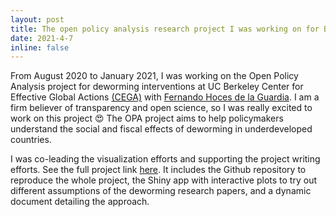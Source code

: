 ```yaml
---
layout: post
title: The open policy analysis research project I was working on for BITSS is now online!
date: 2021-4-7
inline: false
---
```


From August 2020 to January 2021, I was working on the Open Policy Analysis project for deworming interventions at UC Berkeley Center for Effective Global Actions [(CEGA)](https://cega.berkeley.edu/) with [Fernando Hoces de la Guardia](https://www.bitss.org/people/fernando-hoces-de-la-guardia/). I am a firm believer of transparency and open science, so I was really excited to work on this project :heart_eyes: The OPA project aims to help policymakers understand the social and fiscal effects of deworming in underdeveloped countries. 

I was co-leading the visualization efforts and supporting the project writing efforts. See the full project link [here](http://www.bitss.org/opa/projects/deworming/). It includes the Github repository to reproduce the whole project, the Shiny app with interactive plots to try out different assumptions of the deworming research papers, and a dynamic document detailing the approach. 



